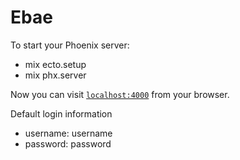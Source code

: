 # Ebae

To start your Phoenix server:

  * mix ecto.setup
  * mix phx.server

Now you can visit [`localhost:4000`](http://localhost:4000) from your browser.

Default login information
  * username: username
  * password: password

